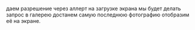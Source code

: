 даем разрешение через аллерт 
на загрузке экрана мы будет делать запрос в галерею
достанем самую последнюю фотографию
отобразим её на экране.
